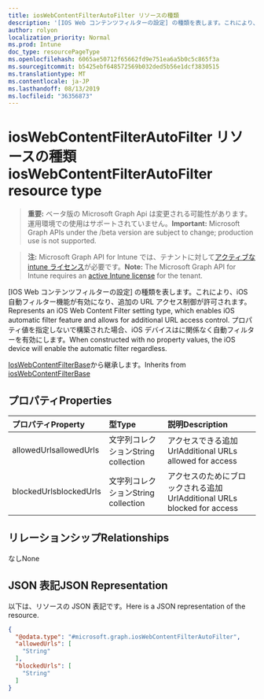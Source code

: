 ```yaml
---
title: iosWebContentFilterAutoFilter リソースの種類
description: '[IOS Web コンテンツフィルターの設定] の種類を表します。これにより、iOS 自動フィルター機能が有効になり、追加の URL アクセス制御が許可されます。 プロパティ値を指定しないで構築された場合、iOS デバイスはに関係なく自動フィルターを有効にします。'
author: rolyon
localization_priority: Normal
ms.prod: Intune
doc_type: resourcePageType
ms.openlocfilehash: 6065ae50712f65662fd9e751ea6a5b0c5c865f3a
ms.sourcegitcommit: b5425ebf648572569b032ded5b56e1dcf3830515
ms.translationtype: MT
ms.contentlocale: ja-JP
ms.lasthandoff: 08/13/2019
ms.locfileid: "36356873"
---
```

# <a name="ioswebcontentfilterautofilter-resource-type"></a><span data-ttu-id="521ec-104">iosWebContentFilterAutoFilter リソースの種類</span><span class="sxs-lookup"><span data-stu-id="521ec-104">iosWebContentFilterAutoFilter resource type</span></span>

> <span data-ttu-id="521ec-105">**重要:** ベータ版の Microsoft Graph Api は変更される可能性があります。運用環境での使用はサポートされていません。</span><span class="sxs-lookup"><span data-stu-id="521ec-105">**Important:** Microsoft Graph APIs under the /beta version are subject to change; production use is not supported.</span></span>

> <span data-ttu-id="521ec-106">**注:** Microsoft Graph API for Intune では、テナントに対して[アクティブな intune ライセンス](https://go.microsoft.com/fwlink/?linkid=839381)が必要です。</span><span class="sxs-lookup"><span data-stu-id="521ec-106">**Note:** The Microsoft Graph API for Intune requires an [active Intune license](https://go.microsoft.com/fwlink/?linkid=839381) for the tenant.</span></span>

<span data-ttu-id="521ec-107">[IOS Web コンテンツフィルターの設定] の種類を表します。これにより、iOS 自動フィルター機能が有効になり、追加の URL アクセス制御が許可されます。</span><span class="sxs-lookup"><span data-stu-id="521ec-107">Represents an iOS Web Content Filter setting type, which enables iOS automatic filter feature and allows for additional URL access control.</span></span> <span data-ttu-id="521ec-108">プロパティ値を指定しないで構築された場合、iOS デバイスはに関係なく自動フィルターを有効にします。</span><span class="sxs-lookup"><span data-stu-id="521ec-108">When constructed with no property values, the iOS device will enable the automatic filter regardless.</span></span>


<span data-ttu-id="521ec-109">[IosWebContentFilterBase](../resources/intune-deviceconfig-ioswebcontentfilterbase.md)から継承します。</span><span class="sxs-lookup"><span data-stu-id="521ec-109">Inherits from [iosWebContentFilterBase](../resources/intune-deviceconfig-ioswebcontentfilterbase.md)</span></span>

## <a name="properties"></a><span data-ttu-id="521ec-110">プロパティ</span><span class="sxs-lookup"><span data-stu-id="521ec-110">Properties</span></span>
|<span data-ttu-id="521ec-111">プロパティ</span><span class="sxs-lookup"><span data-stu-id="521ec-111">Property</span></span>|<span data-ttu-id="521ec-112">型</span><span class="sxs-lookup"><span data-stu-id="521ec-112">Type</span></span>|<span data-ttu-id="521ec-113">説明</span><span class="sxs-lookup"><span data-stu-id="521ec-113">Description</span></span>|
|:---|:---|:---|
|<span data-ttu-id="521ec-114">allowedUrls</span><span class="sxs-lookup"><span data-stu-id="521ec-114">allowedUrls</span></span>|<span data-ttu-id="521ec-115">文字列コレクション</span><span class="sxs-lookup"><span data-stu-id="521ec-115">String collection</span></span>|<span data-ttu-id="521ec-116">アクセスできる追加 Url</span><span class="sxs-lookup"><span data-stu-id="521ec-116">Additional URLs allowed for access</span></span>|
|<span data-ttu-id="521ec-117">blockedUrls</span><span class="sxs-lookup"><span data-stu-id="521ec-117">blockedUrls</span></span>|<span data-ttu-id="521ec-118">文字列コレクション</span><span class="sxs-lookup"><span data-stu-id="521ec-118">String collection</span></span>|<span data-ttu-id="521ec-119">アクセスのためにブロックされる追加 Url</span><span class="sxs-lookup"><span data-stu-id="521ec-119">Additional URLs blocked for access</span></span>|

## <a name="relationships"></a><span data-ttu-id="521ec-120">リレーションシップ</span><span class="sxs-lookup"><span data-stu-id="521ec-120">Relationships</span></span>
<span data-ttu-id="521ec-121">なし</span><span class="sxs-lookup"><span data-stu-id="521ec-121">None</span></span>

## <a name="json-representation"></a><span data-ttu-id="521ec-122">JSON 表記</span><span class="sxs-lookup"><span data-stu-id="521ec-122">JSON Representation</span></span>
<span data-ttu-id="521ec-123">以下は、リソースの JSON 表記です。</span><span class="sxs-lookup"><span data-stu-id="521ec-123">Here is a JSON representation of the resource.</span></span>
<!-- {
  "blockType": "resource",
  "@odata.type": "microsoft.graph.iosWebContentFilterAutoFilter"
}
-->
``` json
{
  "@odata.type": "#microsoft.graph.iosWebContentFilterAutoFilter",
  "allowedUrls": [
    "String"
  ],
  "blockedUrls": [
    "String"
  ]
}
```



